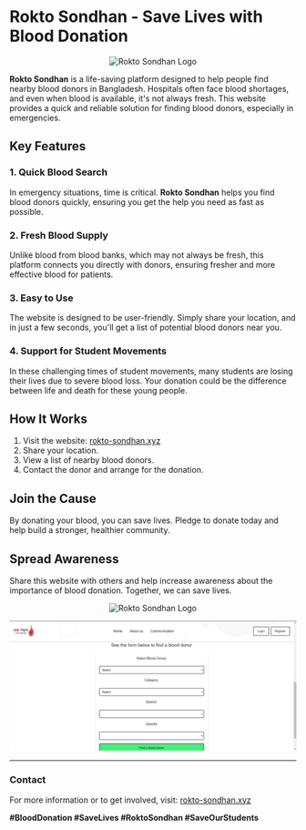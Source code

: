 # Rokto Sondhan - Save Lives with Blood Donation

<p align="center">
  <img src="https://rokto-sondhan.xyz/logo.png" alt="Rokto Sondhan Logo">
</p>

**Rokto Sondhan** is a life-saving platform designed to help people find nearby blood donors in Bangladesh. Hospitals often face blood shortages, and even when blood is available, it's not always fresh. This website provides a quick and reliable solution for finding blood donors, especially in emergencies.

## Key Features

### 1. Quick Blood Search
In emergency situations, time is critical. **Rokto Sondhan** helps you find blood donors quickly, ensuring you get the help you need as fast as possible.

### 2. Fresh Blood Supply
Unlike blood from blood banks, which may not always be fresh, this platform connects you directly with donors, ensuring fresher and more effective blood for patients.

### 3. Easy to Use
The website is designed to be user-friendly. Simply share your location, and in just a few seconds, you'll get a list of potential blood donors near you.

### 4. Support for Student Movements
In these challenging times of student movements, many students are losing their lives due to severe blood loss. Your donation could be the difference between life and death for these young people.

## How It Works

1. Visit the website: [rokto-sondhan.xyz](http://rokto-sondhan.xyz/)
2. Share your location.
3. View a list of nearby blood donors.
4. Contact the donor and arrange for the donation.

## Join the Cause

By donating your blood, you can save lives. Pledge to donate today and help build a stronger, healthier community.

## Spread Awareness

Share this website with others and help increase awareness about the importance of blood donation. Together, we can save lives.

<p align="center">
  <img src="https://rokto-sondhan.xyz/logo.png" alt="Rokto Sondhan Logo">
</p>
<p align="center">
  <img src="https://github.com/LabibProjects/rokto-sondhan.xyz/blob/main/Demo/Landing1.png?raw=true" alt="Rokto Sondhan ">
</p>

---

### Contact

For more information or to get involved, visit: [rokto-sondhan.xyz](https://rokto-sondhan.xyz/contact.php)

**#BloodDonation #SaveLives #RoktoSondhan #SaveOurStudents**
